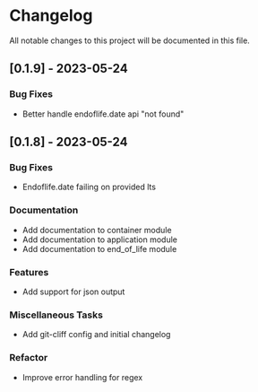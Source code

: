 # Changelog

All notable changes to this project will be documented in this file.

## [0.1.9] - 2023-05-24

### Bug Fixes

- Better handle endoflife.date api "not found"

## [0.1.8] - 2023-05-24

### Bug Fixes

- Endoflife.date failing on provided lts

### Documentation

- Add documentation to container module
- Add documentation to application module
- Add documentation to end_of_life module

### Features

- Add support for json output

### Miscellaneous Tasks

- Add git-cliff config and initial changelog

### Refactor

- Improve error handling for regex

<!-- generated by git-cliff -->

